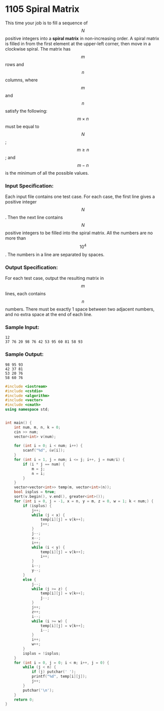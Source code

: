 # 1105 Spiral Matrix
This time your job is to fill a sequence of $$N$$ positive integers into a **spiral matrix** in non-increasing order. A spiral matrix is filled in from the first element at the upper-left corner, then move in a clockwise spiral. The matrix has $$m$$ rows and $$n$$ columns, where $$m$$ and $$n$$ satisfy the following: $$m\times n$$ must be equal to $$N$$; $$m\ge n$$; and $$m-n$$ is the minimum of all the possible values.

### Input Specification:

Each input file contains one test case. For each case, the first line gives a positive integer $$N$$. Then the next line contains $$N$$ positive integers to be filled into the spiral matrix. All the numbers are no more than $$10^4$$. The numbers in a line are separated by spaces.

### Output Specification:

For each test case, output the resulting matrix in $$m$$ lines, each contains $$n$$ numbers. There must be exactly 1 space between two adjacent numbers, and no extra space at the end of each line.

### Sample Input:
```in
12
37 76 20 98 76 42 53 95 60 81 58 93
```

### Sample Output:
```out
98 95 93
42 37 81
53 20 76
58 60 76
```

```cpp
#include <iostream>
#include <cstdio>
#include <algorithm>
#include <vector>
#include <cmath>
using namespace std;


int main() {
	int num, m, n, k = 0;
	cin >> num;
	vector<int> v(num);
	
	for (int i = 0; i < num; i++) {
		scanf("%d", &v[i]);
	}
	for (int i = 1, j = num; i <= j; i++, j = num/i) {
		if (i * j == num) {
			m = j;
			n = i;
		}
	}
	vector<vector<int>> temp(m, vector<int>(n));
	bool isplus = true;
	sort(v.begin(), v.end(), greater<int>());
	for (int i = 0, j = -1, x = n, y = m, z = 0, w = 1; k < num;) {
		if (isplus) {
			j++;
			while (j < x) {
				temp[i][j] = v[k++];
				j++;
			}
			j--;
			x--;
			i++;
			while (i < y) {
				temp[i][j] = v[k++];
				i++;
			}
			i--;
			y--;
		}
		else {
			j--;
			while (j >= z) {
				temp[i][j] = v[k++];
				j--;
			}
			j++;
			z++;
			i--;
			while (i >= w) {
				temp[i][j] = v[k++];
				i--;
			}
			i++;
			w++;
		}
		isplus = !isplus;
	}
	for (int i = 0, j = 0; i < m; i++, j = 0) {
		while (j < n) {
			if (j) putchar(' ');
			printf("%d", temp[i][j]);
			j++;
		}
		putchar('\n');
	}
	return 0;
}
```